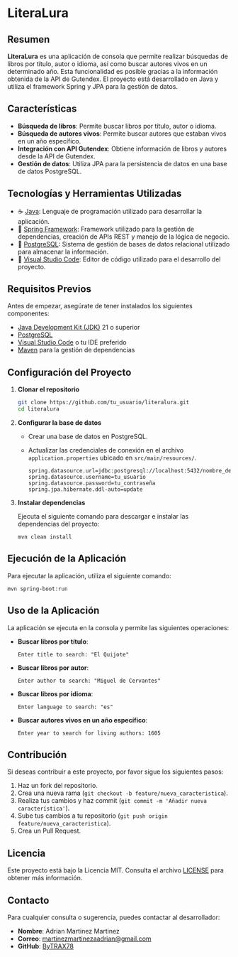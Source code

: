 # LiteraLura

## Resumen

**LiteraLura** es una aplicación de consola que permite realizar búsquedas de libros por título, autor o idioma, así como buscar autores vivos en un determinado año. Esta funcionalidad es posible gracias a la información obtenida de la API de Gutendex. El proyecto está desarrollado en Java y utiliza el framework Spring y JPA para la gestión de datos.

## Características

- **Búsqueda de libros**: Permite buscar libros por título, autor o idioma.
- **Búsqueda de autores vivos**: Permite buscar autores que estaban vivos en un año específico.
- **Integración con API Gutendex**: Obtiene información de libros y autores desde la API de Gutendex.
- **Gestión de datos**: Utiliza JPA para la persistencia de datos en una base de datos PostgreSQL.

## Tecnologías y Herramientas Utilizadas

- ☕ [Java](https://www.java.com/es/): Lenguaje de programación utilizado para desarrollar la aplicación.
- 🍃 [Spring Framework](https://spring.io/): Framework utilizado para la gestión de dependencias, creación de APIs REST y manejo de la lógica de negocio.
- 🐘 [PostgreSQL](https://www.postgresql.org/): Sistema de gestión de bases de datos relacional utilizado para almacenar la información.
- 💙 [Visual Studio Code](https://code.visualstudio.com/): Editor de código utilizado para el desarrollo del proyecto.

## Requisitos Previos

Antes de empezar, asegúrate de tener instalados los siguientes componentes:

- [Java Development Kit (JDK)](https://www.oracle.com/java/technologies/javase/jdk21-archive-downloads.html) 21 o superior
- [PostgreSQL](https://www.postgresql.org/download/)
- [Visual Studio Code](https://code.visualstudio.com/) o tu IDE preferido
- [Maven](https://maven.apache.org/download.cgi) para la gestión de dependencias

## Configuración del Proyecto

1. **Clonar el repositorio**

   ```sh
   git clone https://github.com/tu_usuario/literalura.git
   cd literalura
   ```

2. **Configurar la base de datos**

   - Crear una base de datos en PostgreSQL.
   - Actualizar las credenciales de conexión en el archivo `application.properties` ubicado en `src/main/resources/`.

     ```properties
     spring.datasource.url=jdbc:postgresql://localhost:5432/nombre_de_tu_base_de_datos
     spring.datasource.username=tu_usuario
     spring.datasource.password=tu_contraseña
     spring.jpa.hibernate.ddl-auto=update
     ```

3. **Instalar dependencias**

   Ejecuta el siguiente comando para descargar e instalar las dependencias del proyecto:

   ```
   mvn clean install
   ```

## Ejecución de la Aplicación

Para ejecutar la aplicación, utiliza el siguiente comando:

```
mvn spring-boot:run
```

## Uso de la Aplicación

La aplicación se ejecuta en la consola y permite las siguientes operaciones:

- **Buscar libros por título**:
  ```
  Enter title to search: "El Quijote"
  ```

- **Buscar libros por autor**:
  ```
  Enter author to search: "Miguel de Cervantes"
  ```

- **Buscar libros por idioma**:
  ```
  Enter language to search: "es"  
  ```

- **Buscar autores vivos en un año específico**:
  ```
  Enter year to search for living authors: 1605
  ```

## Contribución

Si deseas contribuir a este proyecto, por favor sigue los siguientes pasos:

1. Haz un fork del repositorio.
2. Crea una nueva rama (`git checkout -b feature/nueva_caracteristica`).
3. Realiza tus cambios y haz commit (`git commit -m 'Añadir nueva característica'`).
4. Sube tus cambios a tu repositorio (`git push origin feature/nueva_caracteristica`).
5. Crea un Pull Request.

## Licencia

Este proyecto está bajo la Licencia MIT. Consulta el archivo [LICENSE](LICENSE) para obtener más información.

## Contacto

Para cualquier consulta o sugerencia, puedes contactar al desarrollador:

- **Nombre**: Adrian Martinez Martinez
- **Correo**: martinezmartinezaadrian@gmail.com
- **GitHub**: [ByTRAX78](https://github.com/ByTRAX78)
